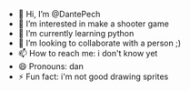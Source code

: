 - 👋 Hi, I’m @DantePech
- 👀 I’m interested in make a shooter game 
- 🌱 I’m currently learning python 
- 💞️ I’m looking to collaborate with a person ;)
- 📫 How to reach me: i don't know yet
- 😄 Pronouns: dan
- ⚡ Fun fact: i'm not good drawing sprites

<!---
DantePech/DantePech is a ✨ special ✨ repository because its `README.md` (this file) appears on your GitHub profile.
You can click the Preview link to take a look at your changes.
--->
